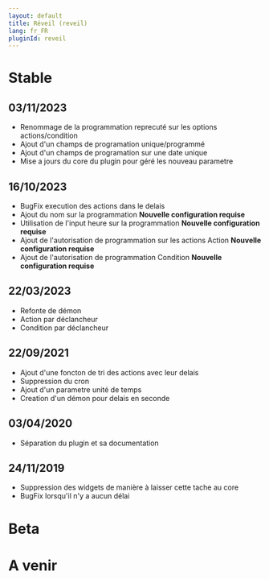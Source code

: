 ```yaml
---
layout: default
title: Réveil (reveil)
lang: fr_FR
pluginId: reveil
---
```


# Stable
## 03/11/2023
* Renommage de la programmation reprecuté sur les options actions/condition
* Ajout d'un champs de programation unique/programmé
* Ajout d'un champs de programation sur une date unique
* Mise a jours du core du plugin pour géré les nouveau parametre

## 16/10/2023
* BugFix execution des actions dans le delais
* Ajout du nom sur la programmation **Nouvelle configuration requise**
* Utilisation de l'input heure sur la programmation **Nouvelle configuration requise**
* Ajout de l'autorisation de programmation sur les actions Action **Nouvelle configuration requise**
* Ajout de l'autorisation de programmation Condition **Nouvelle configuration requise**
  
## 22/03/2023
* Refonte de démon
* Action par déclancheur
* Condition par déclancheur

## 22/09/2021
* Ajout d'une foncton de tri des actions avec leur delais
* Suppression du cron
* Ajout d'un parametre unité de temps
* Creation d'un démon pour delais en seconde

## 03/04/2020
* Séparation du plugin et sa documentation

## 24/11/2019
* Suppression des widgets de manière à laisser cette tache au core
* BugFix lorsqu'il n'y a aucun délai

# Beta

# A venir
